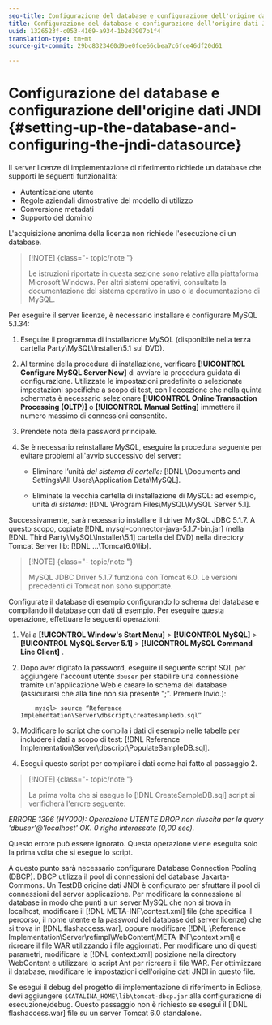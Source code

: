 ```yaml
---
seo-title: Configurazione del database e configurazione dell'origine dati JNDI
title: Configurazione del database e configurazione dell'origine dati JNDI
uuid: 1326523f-c053-4169-a934-1b2d3907b1f4
translation-type: tm+mt
source-git-commit: 29bc8323460d9be0fce66cbea7c6fce46df20d61

---
```



# Configurazione del database e configurazione dell&#39;origine dati JNDI {#setting-up-the-database-and-configuring-the-jndi-datasource}

Il server licenze di implementazione di riferimento richiede un database che supporti le seguenti funzionalità:

* Autenticazione utente
* Regole aziendali dimostrative del modello di utilizzo
* Conversione metadati
* Supporto del dominio

L&#39;acquisizione anonima della licenza non richiede l&#39;esecuzione di un database.

>[!NOTE] {class=&quot;- topic/note &quot;}
>
>Le istruzioni riportate in questa sezione sono relative alla piattaforma Microsoft Windows. Per altri sistemi operativi, consultate la documentazione del sistema operativo in uso o la documentazione di MySQL.

Per eseguire il server licenze, è necessario installare e configurare MySQL 5.1.34:

1. Eseguire il programma di installazione MySQL (disponibile nella terza cartella Party\MySQL\Installer\5.1 sul DVD).
1. Al termine della procedura di installazione, verificare **[!UICONTROL Configure MySQL Server Now]** di avviare la procedura guidata di configurazione. Utilizzate le impostazioni predefinite o selezionate impostazioni specifiche a scopo di test, con l&#39;eccezione che nella quinta schermata è necessario selezionare **[!UICONTROL Online Transaction Processing (OLTP)]** o **[!UICONTROL Manual Setting]** immettere il numero massimo di connessioni consentito.

1. Prendete nota della password principale.
1. Se è necessario reinstallare MySQL, eseguire la procedura seguente per evitare problemi all&#39;avvio successivo del server:

   * Eliminare l’unità *del sistema di cartelle:* [!DNL \Documents and Settings\All Users\Application Data\MySQL].

   * Eliminate la vecchia cartella di installazione di MySQL: ad esempio, unità *di sistema:* [!DNL \Program Files\MySQL\MySQL Server 5.1].

Successivamente, sarà necessario installare il driver MySQL JDBC 5.1.7. A questo scopo, copiate [!DNL mysql-connector-java-5.1.7-bin.jar] (nella [!DNL Third Party\MySQL\Installer\5.1] cartella del DVD) nella directory Tomcat Server lib: [!DNL ...\Tomcat6.0\lib].

>[!NOTE] {class=&quot;- topic/note &quot;}
>
>MySQL JDBC Driver 5.1.7 funziona con Tomcat 6.0. Le versioni precedenti di Tomcat non sono supportate.

Configurate il database di esempio configurando lo schema del database e compilando il database con dati di esempio. Per eseguire questa operazione, effettuare le seguenti operazioni:

1. Vai a **[!UICONTROL Window's Start Menu]** > **[!UICONTROL MySQL]** > **[!UICONTROL MySQL Server 5.1]** > **[!UICONTROL MySQL Command Line Client]** .
1. Dopo aver digitato la password, eseguire il seguente script SQL per aggiungere l&#39;account utente `dbuser` per stabilire una connessione tramite un&#39;applicazione Web e creare lo schema del database (assicurarsi che alla fine non sia presente &quot;;&quot;. Premere Invio.):

   ```
       mysql> source “Reference Implementation\Server\dbscript\createsampledb.sql”
   ```

1. Modificare lo script che compila i dati di esempio nelle tabelle per includere i dati a scopo di test: [!DNL Reference Implementation\Server\dbscript\PopulateSampleDB.sql].
1. Esegui questo script per compilare i dati come hai fatto al passaggio 2.

>[!NOTE] {class=&quot;- topic/note &quot;}
>
>La prima volta che si esegue lo [!DNL CreateSampleDB.sql] script si verificherà l&#39;errore seguente:

*ERRORE 1396 (HY000): Operazione UTENTE DROP non riuscita per la query &#39;dbuser&#39;@&#39;localhost&#39; OK. 0 righe interessate (0,00 sec).*

Questo errore può essere ignorato. Questa operazione viene eseguita solo la prima volta che si esegue lo script.

A questo punto sarà necessario configurare Database Connection Pooling (DBCP). DBCP utilizza il pool di connessioni del database Jakarta-Commons. Un TestDB origine dati JNDI è configurato per sfruttare il pool di connessioni del server applicazione. Per modificare la connessione al database in modo che punti a un server MySQL che non si trova in localhost, modificare il [!DNL META-INF\context.xml] file (che specifica il percorso, il nome utente e la password del database del server licenze) che si trova in [!DNL flashaccess.war], oppure modificare [!DNL \Reference Implementation\Server\refimpl\WebContent\META-INF\context.xml] e ricreare il file WAR utilizzando i file aggiornati. Per modificare uno di questi parametri, modificare la [!DNL context.xml] posizione nella directory WebContent e utilizzare lo script Ant per ricreare il file WAR. Per ottimizzare il database, modificare le impostazioni dell&#39;origine dati JNDI in questo file.

Se esegui il debug del progetto di implementazione di riferimento in Eclipse, devi aggiungere `$CATALINA_HOME\lib\tomcat-dbcp.jar` alla configurazione di esecuzione/debug. Questo passaggio non è richiesto se esegui il [!DNL flashaccess.war] file su un server Tomcat 6.0 standalone.
